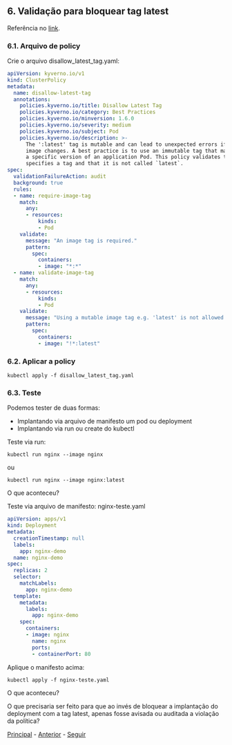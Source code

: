 ## 6. **Validação para bloquear tag latest**

Referência no [link](https://kyverno.io/policies/best-practices/disallow_latest_tag/disallow_latest_tag/).

### 6.1. Arquivo de policy

Crie o arquivo disallow_latest_tag.yaml:
```yaml
apiVersion: kyverno.io/v1
kind: ClusterPolicy
metadata:
  name: disallow-latest-tag
  annotations:
    policies.kyverno.io/title: Disallow Latest Tag
    policies.kyverno.io/category: Best Practices
    policies.kyverno.io/minversion: 1.6.0
    policies.kyverno.io/severity: medium
    policies.kyverno.io/subject: Pod
    policies.kyverno.io/description: >-
      The ':latest' tag is mutable and can lead to unexpected errors if the
      image changes. A best practice is to use an immutable tag that maps to
      a specific version of an application Pod. This policy validates that the image
      specifies a tag and that it is not called `latest`.      
spec:
  validationFailureAction: audit
  background: true
  rules:
  - name: require-image-tag
    match:
      any:
      - resources:
          kinds:
          - Pod
    validate:
      message: "An image tag is required."
      pattern:
        spec:
          containers:
          - image: "*:*"
  - name: validate-image-tag
    match:
      any:
      - resources:
          kinds:
          - Pod
    validate:
      message: "Using a mutable image tag e.g. 'latest' is not allowed."
      pattern:
        spec:
          containers:
          - image: "!*:latest"
```

### 6.2. **Aplicar a policy**

```shell
kubectl apply -f disallow_latest_tag.yaml
```

### 6.3. **Teste**

Podemos tester de duas formas:
- Implantando via arquivo de manifesto um pod ou deployment
- Implantando via run ou create do kubectl

Teste via run:
```shell
kubectl run nginx --image nginx
```
ou
```shell
kubectl run nginx --image nginx:latest
```
O que aconteceu?

Teste via arquivo de manifesto:
nginx-teste.yaml
```yaml
apiVersion: apps/v1
kind: Deployment
metadata:
  creationTimestamp: null
  labels:
    app: nginx-demo
  name: nginx-demo
spec:
  replicas: 2
  selector:
    matchLabels:
      app: nginx-demo
  template:
    metadata:
      labels:
        app: nginx-demo
    spec:
      containers:
      - image: nginx
        name: nginx
        ports:
        - containerPort: 80
```

Aplique o manifesto acima:
```shell
kubectl apply -f nginx-teste.yaml
```
O que aconteceu?

O que precisaria ser feito para que ao invés de bloquear a implantação do deployment com a tag latest, apenas fosse avisada ou auditada a violação da política?

[Principal](README.md) - [Anterior](validacao-basica.md) - [Seguir](policy-tag-latest-cli.md)